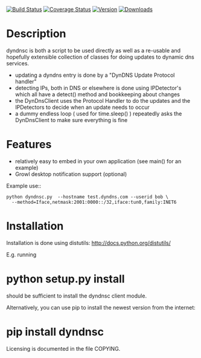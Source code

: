 [![Build Status](https://travis-ci.org/infothrill/python-dyndnsc.png)](https://travis-ci.org/infothrill/python-dyndnsc)    [![Coverage Status](https://coveralls.io/repos/infothrill/python-dyndnsc/badge.png)](https://coveralls.io/r/infothrill/python-dyndnsc) [![Version](https://pypip.in/v/dyndnsc/badge.png)](https://crate.io/packages/dyndnsc/)   [![Downloads](https://pypip.in/d/dyndnsc/badge.png)](https://crate.io/packages/dyndnsc/)

Description
===========

dyndnsc is both a script to be used directly as well as a re-usable and
hopefully extensible collection of classes for doing updates to dynamic
dns services.

- updating a dyndns entry is done by a "DynDNS Update Protocol handler"
- detecting IPs, both in DNS or elsewhere is done using IPDetector's
  which all have a detect() method and bookkeeping about changes
- the DynDnsClient uses the Protocol Handler to do the updates and
  the IPDetectors to decide when an update needs to occur
- a dummy endless loop ( used for time.sleep() ) repeatedly asks the
  DynDnsClient to make sure everything is fine

Features
=========

- relatively easy to embed in your own application (see main() for an example)
- Growl desktop notification support (optional)

Example use::

    python dyndnsc.py  --hostname test.dyndns.com --userid bob \
      --method=Iface,netmask:2001:0000::/32,iface:tun0,family:INET6


Installation
============
Installation is done using distutils: http://docs.python.org/distutils/

E.g. running
 
  # python setup.py install
  
should be sufficient to install the dyndnsc client module.

Alternatively, you can use pip to install the newest version from the
internet:

  # pip install dyndnsc

Licensing is documented in the file COPYING.
